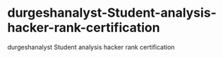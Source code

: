 # durgeshanalyst-Student-analysis-hacker-rank-certification
durgeshanalyst Student analysis hacker rank certification
